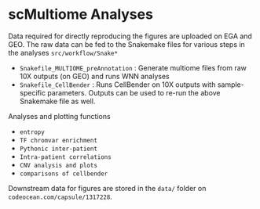 # scMultiome Analyses
Data required for directly reproducing the figures are uploaded on EGA and GEO.
The raw data can be fed to the Snakemake files for various steps in the analyses ```src/workflow/Snake*``` 
- ```Snakefile_MULTIOME_preAnnotation``` : Generate multiome files from raw 10X outputs (on GEO) and runs WNN analyses
- ```Snakefile_CellBender``` : Runs CellBender on 10X outputs with sample-specific parameters. Outputs can be used to re-run the above Snakemake file as well.


Analyses and plotting functions 
- ```entropy``` 
- ```TF chromvar enrichment```
- ```Pythonic inter-patient```
- ```Intra-patient correlations```
- ```CNV analysis and plots```
- ```comparisons of cellbender```


Downstream data for figures are stored in the ```data/``` folder on ```codeocean.com/capsule/1317228```.
